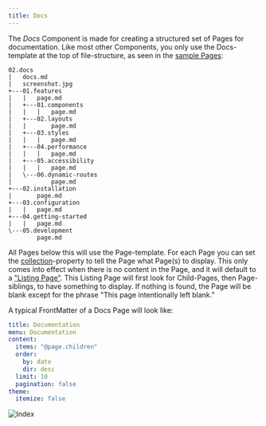 ```yaml
---
title: Docs
---
```


The _Docs_ Component is made for creating a structured set of Pages for documentation. Like most other Components, you only use the Docs-template at the top of file-structure, as seen in the [sample Pages](https://github.com/OleVik/grav-skeleton-scholar/tree/master/user/pages/02.docs):

```
02.docs
|   docs.md
|   screenshot.jpg
+---01.features
|   |   page.md
|   +---01.components
|   |   |   page.md
|   +---02.layouts
|   |       page.md
|   +---03.styles
|   |   |   page.md
|   +---04.performance
|   |   |   page.md
|   +---05.accessibility
|   |   |   page.md
|   \---06.dynamic-routes
|           page.md
+---02.installation
|       page.md
+---03.configuration
|   |   page.md
+---04.getting-started
|   |   page.md
\---05.development
        page.md
```

All Pages below this will use the Page-template. For each Page you can set the [collection](https://learn.getgrav.org/16/content/collections)-property to tell the Page what Page(s) to display. This only comes into effect when there is no content in the Page, and it will default to a ["Listing Page"](https://learn.getgrav.org/16/content/content-pages#listing-page). This Listing Page will first look for Child-Pages, then Page-siblings, to have something to display. If nothing is found, the Page will be blank except for the phrase "This page intentionally left blank."

A typical FrontMatter of a Docs Page will look like:

```yaml
title: Documentation
menu: Documentation
content:
  items: "@page.children"
  order:
    by: date
    dir: desc
  limit: 10
  pagination: false
theme:
  itemize: false
```

![Index](image://breakpoints.spec.js/992/docs.png)
